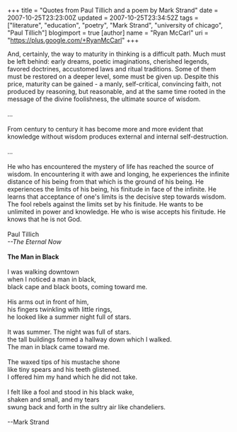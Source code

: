+++
title = "Quotes from Paul Tillich and a poem by Mark Strand"
date = 2007-10-25T23:23:00Z
updated = 2007-10-25T23:34:52Z
tags = ["literature", "education", "poetry", "Mark Strand", "university of chicago", "Paul Tillich"]
blogimport = true
[author]
	name = "Ryan McCarl"
	uri = "https://plus.google.com/+RyanMcCarl"
+++

And, certainly, the way to maturity in thinking is a difficult path.  Much must be left behind: early dreams, poetic imaginations, cherished legends, favored doctrines, accustomed laws and ritual traditions.  Some of them must be restored on a deeper level, some must be given up.  Despite this price, maturity can be gained - a manly, self-critical, convincing faith, not produced by reasoning, but reasonable, and at the same time rooted in the message of the divine foolishness, the ultimate source of wisdom.<br /><br />...<br /><br />From century to century it has become more and more evident that knowledge without wisdom produces external and internal self-destruction.<br /><br />...<br /><br />He who has encountered the mystery of life has reached the source of wisdom.  In encountering it with awe and longing, he experiences the infinite distance of his being from that which is the ground of his being.  He experiences the limits of his being, his finitude in face of the infinite.  He learns that acceptance of one's limits is the decisive step towards wisdom.  The fool rebels against the limits set by his finitude.  He wants to be unlimited in power and knowledge.  He who is wise accepts his finitude.  He knows that he is not God.<br /><br />Paul Tillich<br /><em>  --The Eternal Now</em><br /><br /><strong>The Man in Black</strong><br /><br />I was walking downtown<br />when I noticed a man in black,<br />black cape and black boots, coming toward me.<br /><br />His arms out in front of him,<br />his fingers twinkling with little rings,<br />he looked like a summer night full of stars.<br /><br />It was summer.  The night was full of stars.<br />the tall buildings formed a hallway down which I walked.<br />The man in black came toward me.<br /><br />The waxed tips of his mustache shone<br />like tiny spears and his teeth glistened.<br />I offered him my hand which he did not take.<br /><br />I felt like a fool and stood in his black wake,<br />shaken and small, and my tears<br />swung back and forth in the sultry air like chandeliers.<br /><br />--Mark Strand
